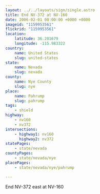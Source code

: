 ```yaml
---
layout: ../../layouts/sign/single.astro
title: End NV-372 at NV-160
date: 2006-02-01 00:00:00 +0000 +0000
imageid: "1159953561"
flickrid: "1159953561"
location:
    latitude: 36.201679
    longitude: -115.983322
country:
    name: United States
    slug: united-states
state:
    name: Nevada
    slug: nevada
county:
    name: Nye County
    slug: nye
place:
    name: Pahrump
    slug: pahrump
tags:
    - shield
highway:
    - nv160
    - nv372
intersections:
    - highway1: nv160
      highway2: nv372
statePages:
    - state/nevada
countyPages:
    - state/nevada/nye
placePages:
    - state/nevada/nye/pahrump

---
```

End NV-372 east at NV-160